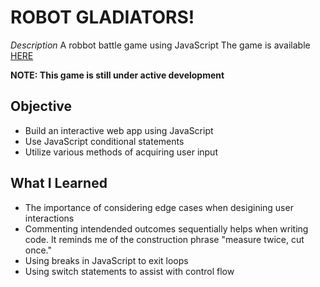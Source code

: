 # ROBOT GLADIATORS!
_Description_
A robbot battle game using JavaScript
The game is available [HERE](https://cbarber1984.github.io/robot-gladiators/)

**NOTE: This game is still under active development**

## Objective
- Build an interactive web app using JavaScript
- Use JavaScript conditional statements
- Utilize various methods of acquiring user input


## What I Learned
- The importance of considering edge cases when desigining user interactions
- Commenting intendended outcomes sequentially helps when writing code. It reminds me of the construction phrase "measure twice, cut once."
- Using breaks in JavaScript to exit loops
- Using switch statements to assist with control flow